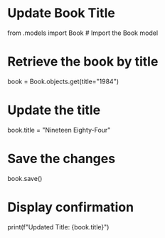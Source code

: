 # Update Book Title


from .models import Book  # Import the Book model

# Retrieve the book by title
book = Book.objects.get(title="1984")

# Update the title
book.title = "Nineteen Eighty-Four"

# Save the changes
book.save()

# Display confirmation
print(f"Updated Title: {book.title}")
